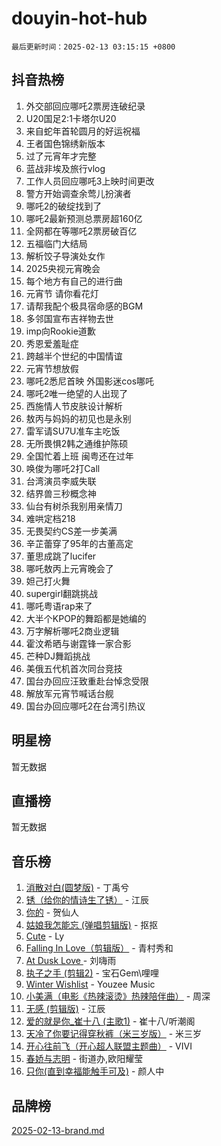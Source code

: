 # douyin-hot-hub

`最后更新时间：2025-02-13 03:15:15 +0800`

## 抖音热榜

1. 外交部回应哪吒2票房连破纪录
1. U20国足2:1卡塔尔U20
1. 来自蛇年首轮圆月的好运祝福
1. 王者国色锦绣新版本
1. 过了元宵年才完整
1. 蓝战非埃及旅行vlog
1. 工作人员回应哪吒3上映时间更改
1. 警方开始调查余莺儿扮演者
1. 哪吒2的破绽找到了
1. 哪吒2最新预测总票房超160亿
1. 全网都在等哪吒2票房破百亿
1. 五福临门大结局
1. 解析饺子导演处女作
1. 2025央视元宵晚会
1. 每个地方有自己的进行曲
1. 元宵节 请你看花灯
1. 请帮我配个极具宿命感的BGM
1. 多邻国宣布吉祥物去世
1. imp向Rookie道歉
1. 秀恩爱羞耻症
1. 跨越半个世纪的中国情谊
1. 元宵节想放假
1. 哪吒2悉尼首映 外国影迷cos哪吒
1. 哪吒2唯一绝望的人出现了
1. 西施情人节皮肤设计解析
1. 敖丙与妈妈的初见也是永别
1. 雷军请SU7U准车主吃饭
1. 无所畏惧2韩之通维护陈硕
1. 全国忙着上班 闽粤还在过年
1. 唤俊为哪吒2打Call
1. 台湾演员李威失联
1. 结界兽三秒概念神
1. 仙台有树杀我别用亲情刀
1. 难哄定档218
1. 无畏契约CS差一步美满
1. 辛芷蕾穿了95年的古董高定
1. 董思成跳了lucifer
1. 哪吒敖丙上元宵晚会了
1. 妲己打火舞
1. supergirl翻跳挑战
1. 哪吒粤语rap来了
1. 大半个KPOP的舞蹈都是她编的
1. 万字解析哪吒2商业逻辑
1. 霍汶希晒与谢霆锋一家合影
1. 芒种DJ舞蹈挑战
1. 美俄五代机首次同台竞技
1. 国台办回应汪致重赴台悼念受限
1. 解放军元宵节喊话台舰
1. 国台办回应哪吒2在台湾引热议

## 明星榜

暂无数据

## 直播榜

暂无数据

## 音乐榜

1. [消散对白(圆梦版)](https://sf5-hl-cdn-tos.douyinstatic.com/obj/tos-cn-ve-2774/og4jB5I5IizzoZVAAAzWgBMAsMDWoArfwBOiFs) - 丁禹兮
1. [锈（给你的情诗生了锈）](https://sf5-hl-cdn-tos.douyinstatic.com/obj/tos-cn-ve-2774/o8a1PBtVqIYbPEGK6e5A4egedVMdm3fCIz6bbE) - 江辰
1. [你的](https://sf5-hl-cdn-tos.douyinstatic.com/obj/tos-cn-ve-2774/oYuIeKf42jB7sEV6B2upMdpYAgfrQWj0FeRegh) - 贺仙人
1. [姑娘我怎能忘 (弹唱剪辑版)](https://sf5-hl-cdn-tos.douyinstatic.com/obj/tos-cn-ve-2774/okamwrBGEMz6illuEofAsMV4yzF5tVWbBiA5AI) - 抠抠
1. [Cute](https://sf5-hl-cdn-tos.douyinstatic.com/obj/tos-cn-ve-2774/o4IbIzHWKAAB4wsS5qMBRiiAlEBGTpQRNfFvuo) - Ly
1. [Falling In Love（剪辑版）](https://sf5-hl-cdn-tos.douyinstatic.com/obj/tos-cn-ve-2774/o8ajpA8zzgBPahbBIO8AcKGBLJezFCRd1wfP9f) - 青村秀和
1. [ At Dusk  Love ](https://sf5-hl-cdn-tos.douyinstatic.com/obj/tos-cn-ve-2774/o8CrpCf5CaYgI4ZrtQgMQAFEfuGqNnRSDQAPBc) - 刘嗨雨
1. [执子之手 (剪辑2)](https://sf5-hl-cdn-tos.douyinstatic.com/obj/tos-cn-ve-2774/oUoZLQjCc31XzqsBnBQUNgeKtYPBcgbFDwtfcu) - 宝石Gem\哩哩
1. [Winter Wishlist](https://sf5-hl-cdn-tos.douyinstatic.com/obj/tos-cn-ve-2774/oIIgUOeamCFCVAzxN6MFRLIBlLGpUqQxeeHrLE) - Youzee Music
1. [小美满（电影《热辣滚烫》热辣陪伴曲）](https://sf5-hl-cdn-tos.douyinstatic.com/obj/tos-cn-ve-2774/o0GAn2lSgfZIDUgtevCGDQYnFg4CwnrBaxbTZL) - 周深
1. [无感 (剪辑版)](https://sf5-hl-cdn-tos.douyinstatic.com/obj/tos-cn-ve-2774/o0eIsUzJBDlQaQFC5OFlgbMEZC1TFYBftOBn6p) - 江辰
1. [爱的就是你_崔十八 (主歌1)](https://sf5-hl-cdn-tos.douyinstatic.com/obj/tos-cn-ve-2774/oI5BO5DhFZ6UTcNCnZaOCBLtZ7WIMQGfgnXf5E) - 崔十八/听潮阁
1. [天冷了你要记得穿秋裤（米三岁版）](https://sf3-cdn-tos.douyinstatic.com/obj/tos-cn-ve-2774/oQlIwVIDWiZ6BQilAorS7MA0AgCkQDvcZAdm1) - 米三岁
1. [开心往前飞（开心超人联盟主题曲）](https://sf5-hl-cdn-tos.douyinstatic.com/obj/tos-cn-ve-2774/9d8fb7c82cf1421fb93a9fe925275e0a) - VIVI
1. [春娇与志明](https://sf5-hl-cdn-tos.douyinstatic.com/obj/tos-cn-ve-2774/e530d8fceb7044b39707d7f9ff54add1) - 街道办,欧阳耀莹
1. [只你(直到幸福能触手可及)](https://sf5-hl-cdn-tos.douyinstatic.com/obj/tos-cn-ve-2774/o0lBkRDzFTeaVSUz3ZZSCBVtZ5DIMQGfgmEAuE) - 颜人中

## 品牌榜

[2025-02-13-brand.md](2025-02-13-brand.md)

